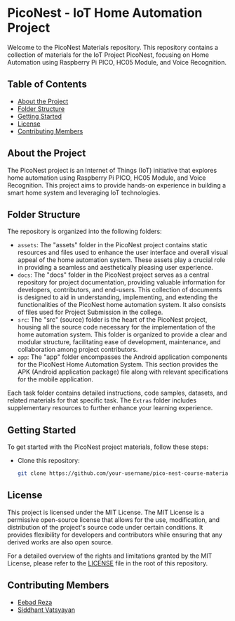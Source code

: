 # PicoNest - IoT Home Automation Project

Welcome to the PicoNest Materials repository. This repository contains a collection of materials for the IoT Project PicoNest, focusing on Home Automation using Raspberry Pi PICO, HC05 Module, and Voice Recognition.

## Table of Contents

- [About the Project](#about-the-project)
- [Folder Structure](#folder-structure)
- [Getting Started](#getting-started)
- [License](#license)
- [Contributing Members](#contributing-members)

## About the Project

The PicoNest project is an Internet of Things (IoT) initiative that explores home automation using Raspberry Pi PICO, HC05 Module, and Voice Recognition. This project aims to provide hands-on experience in building a smart home system and leveraging IoT technologies.

## Folder Structure

The repository is organized into the following folders:

- `assets`: The "assets" folder in the PicoNest project contains static resources and files used to enhance the user interface and overall visual appeal of the home automation system. These assets play a crucial role in providing a seamless and aesthetically pleasing user experience.
- `docs`: The "docs" folder in the PicoNest project serves as a central repository for project documentation, providing valuable information for developers, contributors, and end-users. This collection of documents is designed to aid in understanding, implementing, and extending the functionalities of the PicoNest home automation system. It also consists of files used for Project Submission in the college.
- `src`: The "src" (source) folder is the heart of the PicoNest project, housing all the source code necessary for the implementation of the home automation system. This folder is organized to provide a clear and modular structure, facilitating ease of development, maintenance, and collaboration among project contributors.
- `app`: The "app" folder encompasses the Android application components for the PicoNest Home Automation System. This section provides the APK (Android application package) file along with relevant specifications for the mobile application.
  
Each task folder contains detailed instructions, code samples, datasets, and related materials for that specific task. The `Extras` folder includes supplementary resources to further enhance your learning experience.

## Getting Started

To get started with the PicoNest project materials, follow these steps:

- Clone this repository:

   ```bash
   git clone https://github.com/your-username/pico-nest-course-materials.git

## License

This project is licensed under the MIT License.
The MIT License is a permissive open-source license that allows for the use, modification, and distribution of the project's source code under certain conditions. It provides flexibility for developers and contributors while ensuring that any derived works are also open source.

For a detailed overview of the rights and limitations granted by the MIT License, please refer to the [LICENSE](LICENSE) file in the root of this repository.

## Contributing Members
- [Eebad Reza](https://github.com/eebadreza)
- [Siddhant Vatsyayan](https://github.com/Vatsyayan-Siddhant)
